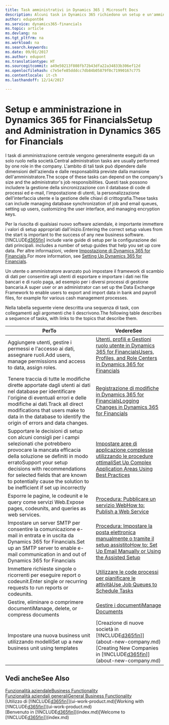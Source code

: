 ```yaml
---
title: Task amministrativi in Dynamics 365 | Microsoft Docs
description: Alcuni task in Dynamics 365 richiedono un setup e un'amministrazione centrale. In questa sezione, viene fornita una descrizione di tali task e informazioni su come utilizzarli.
author: edupont04
ms.service: dynamics365-financials
ms.topic: article
ms.devlang: na
ms.tgt_pltfrm: na
ms.workload: na
ms.search.keywords: 
ms.date: 09/01/2017
ms.author: edupont
ms.translationtype: HT
ms.sourcegitcommit: a49e50213f808fb72b43dfa22a34833b306ef12d
ms.openlocfilehash: c7e5efe85dddcc7db84b05879f0c71990167c775
ms.contentlocale: it-ch
ms.lasthandoff: 12/14/2017

---
```

# <a name="setup-and-administration-in-dynamics-365-for-financials"></a><span data-ttu-id="90802-104">Setup e amministrazione in Dynamics 365 for Financials</span><span class="sxs-lookup"><span data-stu-id="90802-104">Setup and Administration in Dynamics 365 for Financials</span></span>
<span data-ttu-id="90802-105">I task di amministrazione centrale vengono generalmente eseguiti da un solo ruolo nella società.</span><span class="sxs-lookup"><span data-stu-id="90802-105">Central administration tasks are usually performed by one role in the company.</span></span> <span data-ttu-id="90802-106">L'ambito di tali task può dipendere dalle dimensioni dell'azienda e dalle responsabilità previste dalla mansione dell'amministratore.</span><span class="sxs-lookup"><span data-stu-id="90802-106">The scope of these tasks can depend on the company's size and the administrator's job responsibilities.</span></span> <span data-ttu-id="90802-107">Questi task possono includere la gestione della sincronizzazione con il database di code di processi ed e-mail, l'impostazione di utenti, la personalizzazione dell'interfaccia utente e la gestione delle chiavi di crittografia.</span><span class="sxs-lookup"><span data-stu-id="90802-107">These tasks can include managing database synchronization of job and email queues, setting up users, customizing the user interface, and managing encryption keys.</span></span>  

<span data-ttu-id="90802-108">Per la riuscita di qualsiasi nuovo software aziendale, è importante immettere i valori di setup appropriati dall'inizio.</span><span class="sxs-lookup"><span data-stu-id="90802-108">Entering the correct setup values from the start is important to the success of any new business software.</span></span> [!INCLUDE[d365fin](includes/d365fin_md.md)]<span data-ttu-id="90802-109"> include varie guide di setup per la configurazione dei dati principali.</span><span class="sxs-lookup"><span data-stu-id="90802-109"> includes a number of setup guides that help you set up core data.</span></span> <span data-ttu-id="90802-110">Per altre informazioni, vedere [Impostazione di Dynamics 365 for Financials](setup.md).</span><span class="sxs-lookup"><span data-stu-id="90802-110">For more information, see [Setting Up Dynamics 365 for Financials](setup.md).</span></span>

<!--Whether you use [!INCLUDE[rim](../../includes/rim_md.md)] to implement setup values or you manually enter them in the new company, you can support your setup decisions with some general recommendations for selected setup fields that are known to potentially cause the solution to be inefficient if defined incorrectly.-->  

<span data-ttu-id="90802-111">Un utente o amministratore avanzato può impostare il framework di scambio di dati per consentire agli utenti di esportare e importare i dati nei file bancari e di ruolo paga, ad esempio per i diversi processi di gestione bancaria.</span><span class="sxs-lookup"><span data-stu-id="90802-111">A super user or an administrator can set up the Data Exchange Framework to enable users to export and import data in bank and payroll files, for example for various cash management processes.</span></span>  

<span data-ttu-id="90802-112">Nella tabella seguente viene descritta una sequenza di task, con collegamenti agli argomenti che li descrivono.</span><span class="sxs-lookup"><span data-stu-id="90802-112">The following table describes a sequence of tasks, with links to the topics that describe them.</span></span>   

|<span data-ttu-id="90802-113">**Per**</span><span class="sxs-lookup"><span data-stu-id="90802-113">**To**</span></span>|<span data-ttu-id="90802-114">**Vedere**</span><span class="sxs-lookup"><span data-stu-id="90802-114">**See**</span></span>|  
|------------|-------------|  
|<span data-ttu-id="90802-115">Aggiungere utenti, gestire i permessi e l'accesso ai dati, assegnare ruoli.</span><span class="sxs-lookup"><span data-stu-id="90802-115">Add users, manage permissions and access to data, assign roles.</span></span>|[<span data-ttu-id="90802-116">Utenti, profili e Gestioni ruolo utente in Dynamics 365 for Financials</span><span class="sxs-lookup"><span data-stu-id="90802-116">Users, Profiles, and Role Centers in Dynamics 365 for Financials</span></span>](admin-users-profiles-roles.md)|  
|<span data-ttu-id="90802-117">Tenere traccia di tutte le modifiche dirette apportate dagli utenti ai dati nel database per identificare l'origine di eventuali errori e delle modifiche ai dati.</span><span class="sxs-lookup"><span data-stu-id="90802-117">Track all direct modifications that users make to data in the database to identify the origin of errors and data changes.</span></span>|[<span data-ttu-id="90802-118">Registrazione di modifiche in Dynamics 365 for Financials</span><span class="sxs-lookup"><span data-stu-id="90802-118">Logging Changes in Dynamics 365 for Financials</span></span>](across-log-changes.md)|  
|<span data-ttu-id="90802-119">Supportare le decisioni di setup con alcuni consigli per i campi selezionati che potrebbero provocare la mancata efficacia della soluzione se definiti in modo errato</span><span class="sxs-lookup"><span data-stu-id="90802-119">Support your setup decisions with recommendations for selected fields that are known to potentially cause the solution to be inefficient if set up incorrectly</span></span>|[<span data-ttu-id="90802-120">Impostare aree di applicazione complesse utilizzando le procedure ottimali</span><span class="sxs-lookup"><span data-stu-id="90802-120">Set Up Complex Application Areas Using Best Practices</span></span>](set-up-complex-application-areas-using-best-practices.md)|  
|<span data-ttu-id="90802-121">Esporre le pagine, le codeunit e le query come servizi Web.</span><span class="sxs-lookup"><span data-stu-id="90802-121">Expose pages, codeunits, and queries as web services.</span></span>|[<span data-ttu-id="90802-122">Procedura: Pubblicare un servizio Web</span><span class="sxs-lookup"><span data-stu-id="90802-122">How to: Publish a Web Service</span></span>](across-how-publish-web-service.md)|  
|<span data-ttu-id="90802-123">Impostare un server SMTP per consentire la comunicazione e-mail in entrata e in uscita da Dynamics 365 for Financials.</span><span class="sxs-lookup"><span data-stu-id="90802-123">Set up an SMTP server to enable e-mail communication in and out of Dynamics 365 for Financials</span></span>| [<span data-ttu-id="90802-124">Procedura: Impostare la posta elettronica manualmente o tramite il setup assistito</span><span class="sxs-lookup"><span data-stu-id="90802-124">How to: Set Up Email Manually or Using the Assisted Setup</span></span>](madeira-how-setup-email.md)|  
|<span data-ttu-id="90802-125">Immettere richieste singole o ricorrenti per eseguire report o codeunit.</span><span class="sxs-lookup"><span data-stu-id="90802-125">Enter single or recurring requests to run reports or codeunits.</span></span>|[<span data-ttu-id="90802-126">Utilizzare le code processi per pianificare le attività</span><span class="sxs-lookup"><span data-stu-id="90802-126">Use Job Queues to Schedule Tasks</span></span>](admin-job-queues-schedule-tasks.md)|  
|<span data-ttu-id="90802-127">Gestire, eliminare o comprimere documenti</span><span class="sxs-lookup"><span data-stu-id="90802-127">Manage, delete, or compress documents</span></span>|[<span data-ttu-id="90802-128">Gestire i documenti</span><span class="sxs-lookup"><span data-stu-id="90802-128">Manage Documents</span></span>](admin-manage-documents.md)|  
|<span data-ttu-id="90802-129">Impostare una nuova business unit utilizzando modelli</span><span class="sxs-lookup"><span data-stu-id="90802-129">Set up a new business unit using templates</span></span>|<span data-ttu-id="90802-130">[Creazione di nuove società in [!INCLUDE[d365fin](includes/d365fin_md.md)]](about-new-company.md)</span><span class="sxs-lookup"><span data-stu-id="90802-130">[Creating New Companies in [!INCLUDE[d365fin](includes/d365fin_md.md)]](about-new-company.md)</span></span>|  

## <a name="see-also"></a><span data-ttu-id="90802-131">Vedi anche</span><span class="sxs-lookup"><span data-stu-id="90802-131">See Also</span></span>
[<span data-ttu-id="90802-132">Funzionalità aziendale</span><span class="sxs-lookup"><span data-stu-id="90802-132">Business Functionality</span></span>](madeira-business-functionality.md)  
[<span data-ttu-id="90802-133">Funzionalità aziendali generali</span><span class="sxs-lookup"><span data-stu-id="90802-133">General Business Functionality</span></span>](ui-across-business-areas.md)  
<span data-ttu-id="90802-134">[Utilizzo di [!INCLUDE[d365fin](includes/d365fin_md.md)]](ui-work-product.md)</span><span class="sxs-lookup"><span data-stu-id="90802-134">[Working with [!INCLUDE[d365fin](includes/d365fin_md.md)]](ui-work-product.md)</span></span>  
<span data-ttu-id="90802-135">[Benvenuto in [!INCLUDE[d365fin](includes/d365fin_md.md)]](index.md)</span><span class="sxs-lookup"><span data-stu-id="90802-135">[Welcome to [!INCLUDE[d365fin](includes/d365fin_md.md)]](index.md)</span></span>  

